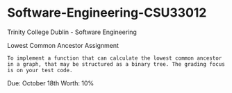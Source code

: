 # Software-Engineering-CSU33012
Trinity College Dublin - Software Engineering

Lowest Common Ancestor Assignment

	To implement a function that can calculate the lowest common ancestor in a graph, that may be structured as a binary tree. The grading focus is on your test code.

Due: October 18th
Worth: 10%
